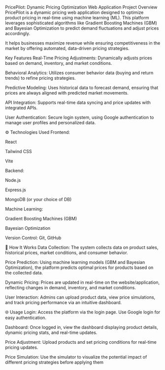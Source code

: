 PricePilot: Dynamic Pricing Optimization Web Application
 Project Overview
PricePilot is a dynamic pricing web application designed to optimize product pricing in real-time using machine learning (ML). This platform leverages sophisticated algorithms like Gradient Boosting Machines (GBM) and Bayesian Optimization to predict demand fluctuations and adjust prices accordingly.

It helps businesses maximize revenue while ensuring competitiveness in the market by offering automated, data-driven pricing strategies.

 Key Features
Real-Time Pricing Adjustments: Dynamically adjusts prices based on demand, inventory, and market conditions.

Behavioral Analytics: Utilizes consumer behavior data (buying and return trends) to refine pricing strategies.

Predictive Modeling: Uses historical data to forecast demand, ensuring that prices are always aligned with predicted market movements.

API Integration: Supports real-time data syncing and price updates with integrated APIs.

User Authentication: Secure login system, using Google authentication to manage user profiles and personalized data.

⚙️ Technologies Used
Frontend:

React

Tailwind CSS

Vite

Backend:

Node.js

Express.js

MongoDB (or your choice of DB)

Machine Learning:

Gradient Boosting Machines (GBM)

Bayesian Optimization

Version Control: Git, GitHub

📝 How It Works
Data Collection: The system collects data on product sales, historical prices, market conditions, and consumer behavior.

Price Prediction: Using machine learning models (GBM and Bayesian Optimization), the platform predicts optimal prices for products based on the collected data.

Dynamic Pricing: Prices are updated in real-time on the website/application, reflecting changes in demand, inventory, and market conditions.

User Interaction: Admins can upload product data, view price simulations, and track pricing performance via an intuitive dashboard.


🌐 Usage
Login: Access the platform via the login page. Use Google login for easy authentication.

Dashboard: Once logged in, view the dashboard displaying product details, dynamic pricing stats, and real-time updates.

Price Adjustment: Upload products and set pricing conditions for real-time pricing updates.

Price Simulation: Use the simulator to visualize the potential impact of different pricing strategies before applying them
